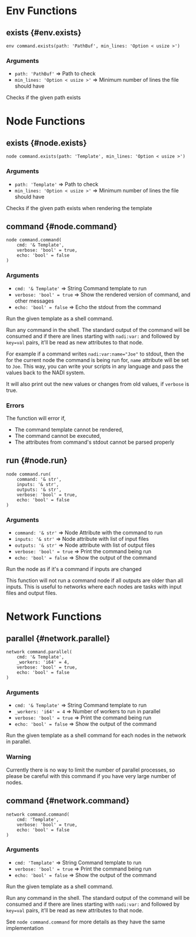# Env Functions
## exists {#env.exists}
```sig
env command.exists(path: 'PathBuf', min_lines: 'Option < usize >')
```

### Arguments
- `path: 'PathBuf'` => Path to check
- `min_lines: 'Option < usize >'` => Minimum number of lines the file should have

Checks if the given path exists
# Node Functions
## exists {#node.exists}
```sig
node command.exists(path: 'Template', min_lines: 'Option < usize >')
```

### Arguments
- `path: 'Template'` => Path to check
- `min_lines: 'Option < usize >'` => Minimum number of lines the file should have

Checks if the given path exists when rendering the template
## command {#node.command}
```sig
node command.command(
    cmd: '& Template',
    verbose: 'bool' = true,
    echo: 'bool' = false
)
```

### Arguments
- `cmd: '& Template'` => String Command template to run
- `verbose: 'bool' = true` => Show the rendered version of command, and other messages
- `echo: 'bool' = false` => Echo the stdout from the command

Run the given template as a shell command.

Run any command in the shell. The standard output of the command
will be consumed and if there are lines starting with `nadi:var:`
and followed by `key=val` pairs, it'll be read as new attributes
to that node.

For example if a command writes `nadi:var:name="Joe"` to stdout,
then the for the current node the command is being run for, `name`
attribute will be set to `Joe`. This way, you can write your
scripts in any language and pass the values back to the NADI
system.

It will also print out the new values or changes from old values,
if `verbose` is true.

### Errors
The function will error if,
- The command template cannot be rendered,
- The command cannot be executed,
- The attributes from command's stdout cannot be parsed properly
## run {#node.run}
```sig
node command.run(
    command: '& str',
    inputs: '& str',
    outputs: '& str',
    verbose: 'bool' = true,
    echo: 'bool' = false
)
```

### Arguments
- `command: '& str'` => Node Attribute with the command to run
- `inputs: '& str'` => Node attribute with list of input files
- `outputs: '& str'` => Node attribute with list of output files
- `verbose: 'bool' = true` => Print the command being run
- `echo: 'bool' = false` => Show the output of the command

Run the node as if it's a command if inputs are changed

This function will not run a command node if all outputs are older
than all inputs. This is useful to networks where each nodes are
tasks with input files and output files.
# Network Functions
## parallel {#network.parallel}
```sig
network command.parallel(
    cmd: '& Template',
    _workers: 'i64' = 4,
    verbose: 'bool' = true,
    echo: 'bool' = false
)
```

### Arguments
- `cmd: '& Template'` => String Command template to run
- `_workers: 'i64' = 4` => Number of workers to run in parallel
- `verbose: 'bool' = true` => Print the command being run
- `echo: 'bool' = false` => Show the output of the command

Run the given template as a shell command for each nodes in the network in parallel.

### Warning
Currently there is no way to limit the number of parallel
processes, so please be careful with this command if you have very
large number of nodes.
## command {#network.command}
```sig
network command.command(
    cmd: 'Template',
    verbose: 'bool' = true,
    echo: 'bool' = false
)
```

### Arguments
- `cmd: 'Template'` => String Command template to run
- `verbose: 'bool' = true` => Print the command being run
- `echo: 'bool' = false` => Show the output of the command

Run the given template as a shell command.

Run any command in the shell. The standard output of the command
will be consumed and if there are lines starting with `nadi:var:`
and followed by `key=val` pairs, it'll be read as new attributes
to that node.

See `node command.command` for more details as they have
the same implementation
